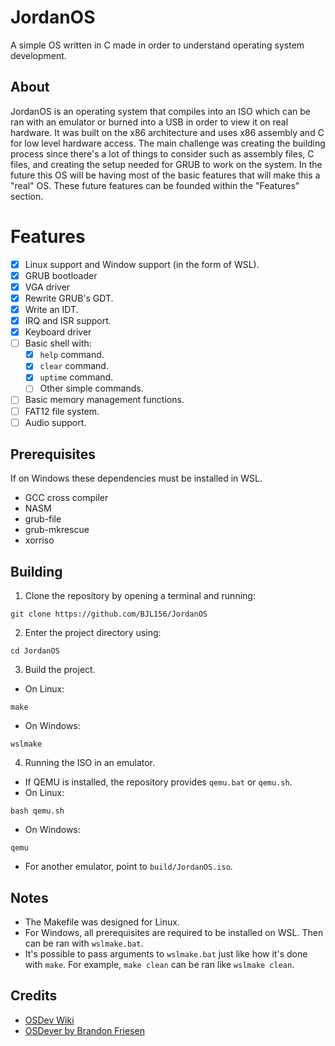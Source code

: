 # JordanOS
A simple OS written in C made in order to understand operating system development.

## About
JordanOS is an operating system that compiles into an ISO which can be ran with an emulator or burned into a USB in order to view it on real hardware. It was built on the x86 architecture and uses x86 assembly and C for low level hardware access. The main challenge was creating the building process since there's a lot of things to consider such as assembly files, C files, and creating the setup needed for GRUB to work on the system. In the future this OS will be having most of the basic features that will make this a "real" OS. These future features can be founded within the "Features" section.

# Features
- [x] Linux support and Window support (in the form of WSL).
- [x] GRUB bootloader
- [x] VGA driver
- [x] Rewrite GRUB's GDT.
- [x] Write an IDT.
- [x] IRQ and ISR support.
- [x] Keyboard driver
- [ ] Basic shell with:
  - [x] `help` command.
  - [x] `clear` command.
  - [x] `uptime` command.
  - [ ] Other simple commands.
- [ ] Basic memory management functions.
- [ ] FAT12 file system.
- [ ] Audio support.
 
## Prerequisites
If on Windows these dependencies must be installed in WSL.
- GCC cross compiler
- NASM
- grub-file
- grub-mkrescue
- xorriso

## Building
1. Clone the repository by opening a terminal and running:
```
git clone https://github.com/BJL156/JordanOS
```
2. Enter the project directory using:
```
cd JordanOS
```
3. Build the project.
- On Linux:
```
make
```
- On Windows:
```
wslmake
```
4. Running the ISO in an emulator.
- If QEMU is installed, the repository provides `qemu.bat` or `qemu.sh`.
- On Linux:
```
bash qemu.sh
```
- On Windows:
```
qemu
```
- For another emulator, point to `build/JordanOS.iso`.

## Notes
- The Makefile was designed for Linux.
- For Windows, all prerequisites are required to be installed on WSL. Then can be ran with `wslmake.bat`.
- It's possible to pass arguments to `wslmake.bat` just like how it's done with `make`. For example, `make clean` can be ran like `wslmake clean`.

## Credits
- [OSDev Wiki](https://wiki.osdev.org/Expanded_Main_Page)
- [OSDever by Brandon Friesen](https://www.osdever.net/bkerndev/index.php)
